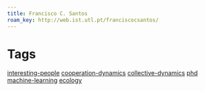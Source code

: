 ```yaml
---
title: Francisco C. Santos
roam_key: http://web.ist.utl.pt/franciscocsantos/
---
```


# Tags
[interesting-people](20201110112509-interesting_people.md) [cooperation-dynamics](20201105015758-cooperation_dynamics.md) [collective-dynamics](20201105015744-collective_dynamics.md) [phd](20201105015702-phd.md) [machine-learning](20201105015715-machine_learning.md) [ecology](20201025010915-ecology.md)
